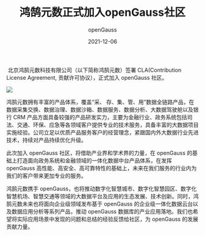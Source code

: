 ﻿---
title: ' 鸿鹄元数正式加入openGauss社区'
date: '2021-12-06'
tags: ['theme']
banner: '/category/news/2021-12-06/banner.png'
category: 'news'
author: 'openGauss'
summary: '鸿鹄元数签署CLA，正式加入openGauss社区'
---

​ 北京鸿鹄元数科技有限公司（以下简称鸿鹄元数）签署 CLA(Contribution License Agreement, 贡献许可协议），正式加入 openGauss 社区。

<img src="/zh/news/2021-12-06/banner.png" >

鸿鹄元数拥有丰富的产品体系，覆盖“采、 存、集、管、用”数据全链路产品，在数据采集交换、数据治理、数据沙箱、数据服务、数据分析、大数据驾驶舱以及银行 CRM 产品方面具备较强的产品研发实力，主要为金融行业、政务系统包括司法、交通、环保、应急等各领域客户提供专业的技术服务，具备丰富的大数据项目实施经验。公司立足以优质产品服务客户的经营理念，紧跟国内外大数据行业先进技术，持续对产品持续优化升级。

此次加入 openGauss 社区，将借助产业界和学术界的力量，在 openGauss 的基础上打造面向政务系统和金融领域的一体化数据中台产品体系，在发挥 openGauss 高性能、高安全、高可靠特性的基础上，未来在我们服务的行业内为我们的客户带来更加专业的服务。

鸿鹄元数携手 openGauss，也将推动数字化智慧城市、数字化智慧园区、数字化智慧机场、智慧交通等领域的大数据平台及应用的生态发展、技术创新。同时，鸿鹄元数未来也将面向企业级领域发布基于 openGauss 的企业级一体化数据云台以及数据应用分析等系列产品，推动 openGauss 数据库的产业应用落地。我们也希望将实际应用场景中发现的问题和总结的经验反馈给社区，为 openGauss 的发展贡献力量。
